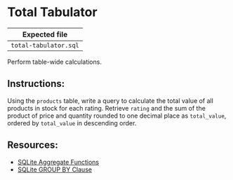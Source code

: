 # Total Tabulator

| Expected file |
| ------------- |
| `total-tabulator.sql` |

Perform table-wide calculations.

## Instructions:

Using the `products` table, write a query to calculate the total value of all products in stock for each rating. Retrieve `rating` and the sum of the product of price and quantity rounded to one decimal place as `total_value`, ordered by `total_value` in descending order.

## Resources:

- [SQLite Aggregate Functions](https://www.sqlite.org/lang_aggfunc.html)
- [SQLite GROUP BY Clause](https://www.sqlitetutorial.net/sqlite-group-by/)
